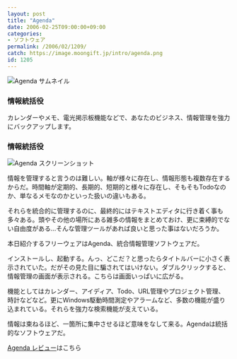 ```yaml
---
layout: post
title: "Agenda"
date: 2006-02-25T09:00:00+09:00
categories:
- ソフトウェア
permalink: /2006/02/1209/
catch: https://image.moongift.jp/intro/agenda.png
id: 1205
---
```

 ![Agenda サムネイル](https://image.moongift.jp/intro/agenda.t.png "Agenda サムネイル")
  

### 情報統括役
  
カレンダーやメモ、電光掲示板機能などで、あなたのビジネス、情報管理を強力にバックアップします。  
<!--more-->  

### 情報統括役
  

![Agenda スクリーンショット](https://image.moongift.jp/intro/agenda.png "Agenda スクリーンショット")

  

情報を管理すると言うのは難しい。軸が様々に存在し、情報形態も複数存在するからだ。時間軸が定期的、長期的、短期的と様々に存在し、そもそもTodoなのか、単なるメモなのかといった扱いの違いもある。

  

それらを統合的に管理するのに、最終的にはテキストエディタに行き着く事も多々ある。頭やその他の場所にある雑多の情報をまとめておけ、更に束縛的でない自由度がある…そんな管理ツールがあれば良いと思った事はないだろうか。

  

本日紹介するフリーウェアはAgenda、統合情報管理ソフトウェアだ。

  

インストールし、起動する。んっ、どこだ？と思ったらタイトルバーに小さく表示されていた。だがその見た目に騙されてはいけない。ダブルクリックすると、情報管理の画面が表示される。こちらは画面いっぱいに広がる。

  

機能としてはカレンダー、アイディア、Todo、URL管理やプロジェクト管理、時計などなど。更にWindows駆動時間測定やアラームなど、多数の機能が盛り込まれている。それらを強力な検索機能が支えている。

  

情報は束ねるほど、一箇所に集中させるほど意味をなして来る。Agendaは統括的なソフトウェアだ。

  

[Agenda レビュー](http://fw.moongift.jp/review/i-1214.html)はこちら

